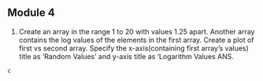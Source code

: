 ## Module 4

1. Create an array in the range 1 to 20 with values 1.25 apart. Another array contains the log values of the elements in the first array. Create a plot of first vs second array. Specify the x-axis(containing first array’s values) title as ‘Random Values’ and y-axis title as ‘Logarithm Values
ANS. 
```c
c
```
